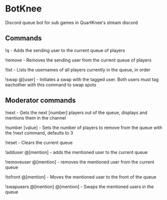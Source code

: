 # BotKnee
Discord queue bot for sub games in QuartKnee's stream discord

## Commands
!q - Adds the sending user to the current queue of players

!remove - Removes the sending user from the current queue of players

!list - Lists the usernames of all players currently in the queue, in order

!swap @[user] - Initiates a swap with the tagged user. Both users must tag eachother with this command to swap spots

## Moderator commands
!next - Gets the next [number] players out of the queue, displays and mentions them in the channel

!number [value] - Sets the number of players to remove from the queue with the !next command, defaults to 3

!reset - Clears the current queue

!adduser @[mention] - adds the mentioned user to the current queue

!removeuser @[mention] - removes the mentioned user from the current queue

!tofront @[mention] - Moves the mentioned user to the front of the queue

!swapusers @[mention] @[mention] - Swaps the mentioned users in the queue
